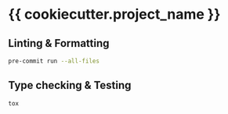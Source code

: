 # {{ cookiecutter.project_name }}

## Linting & Formatting

``` sh
pre-commit run --all-files
```

## Type checking & Testing

``` sh
tox
```

